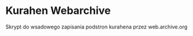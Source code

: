Kurahen Webarchive
==================

Skrypt do wsadowego zapisania podstron kurahena przez web.archive.org
